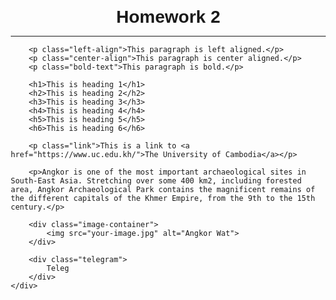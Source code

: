 <!DOCTYPE html>
<html lang="en">
<head>
    <meta charset="UTF-8">
    <meta name="viewport" content="width=device-width, initial-scale=1.0">
    <title>Homework 2</title>
    <style>
        body {
            font-family: sans-serif;
            margin: 20px;
        }
        .container {
            max-width: 800px;
            margin: 0 auto;
        }
        h1, h2, h3, h4, h5, h6 {
            margin-bottom: 10px;
        }
        .left-align {
            text-align: left;
        }
        .center-align {
            text-align: center;
        }
        .bold-text {
            font-weight: bold;
        }
        .link {
            margin-bottom: 20px;
        }
        .image-container {
            text-align: center;
            margin-top: 20px;
        }
        .image-container img {
            max-width: 100%;
            height: auto;
        }
        .telegram {
            position: fixed;
            bottom: 20px;
            right: 20px;
        }
    </style>
</head>
<body>
    <div class="container">
        <h1 class="center-align">Homework 2</h1>
        <hr>

        <p class="left-align">This paragraph is left aligned.</p>
        <p class="center-align">This paragraph is center aligned.</p>
        <p class="bold-text">This paragraph is bold.</p>

        <h1>This is heading 1</h1>
        <h2>This is heading 2</h2>
        <h3>This is heading 3</h3>
        <h4>This is heading 4</h4>
        <h5>This is heading 5</h5>
        <h6>This is heading 6</h6>

        <p class="link">This is a link to <a href="https://www.uc.edu.kh/">The University of Cambodia</a></p>

        <p>Angkor is one of the most important archaeological sites in South-East Asia. Stretching over some 400 km2, including forested area, Angkor Archaeological Park contains the magnificent remains of the different capitals of the Khmer Empire, from the 9th to the 15th century.</p>

        <div class="image-container">
            <img src="your-image.jpg" alt="Angkor Wat"> 
        </div>

        <div class="telegram">
            Teleg
        </div>
    </div>
</body>
</html>
